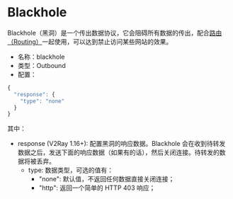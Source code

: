 # Blackhole
Blackhole（黑洞）是一个传出数据协议，它会阻碍所有数据的传出，配合[路由（Routing）](../03_routing.md)一起使用，可以达到禁止访问某些网站的效果。

* 名称：blackhole
* 类型：Outbound
* 配置：

```javascript
{
  "response": {
    "type": "none"
  }
}
```

其中：
* response (V2Ray 1.16+): 配置黑洞的响应数据。Blackhole 会在收到待转发数据之后，发送下面的响应数据（如果有的话），然后关闭连接。待转发的数据将被丢弃。
  * type: 数据类型，可选的值有：
    * "none": 默认值，不返回任何数据直接关闭连接；
    * "http": 返回一个简单的 HTTP 403 响应；
